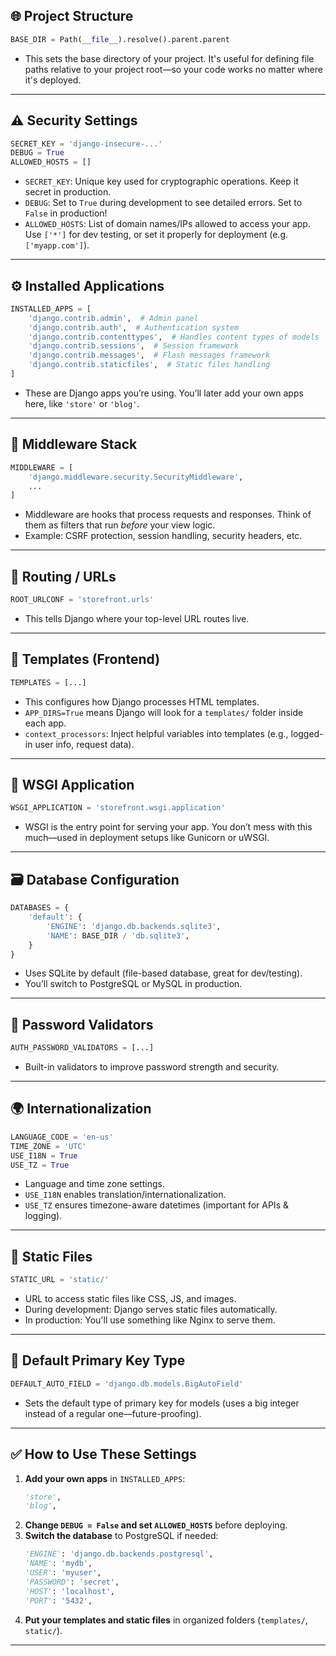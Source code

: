 ## 🌐 **Project Structure**
```python
BASE_DIR = Path(__file__).resolve().parent.parent
```
- This sets the base directory of your project. It's useful for defining file paths relative to your project root—so your code works no matter where it's deployed.

---

## ⚠️ **Security Settings**
```python
SECRET_KEY = 'django-insecure-...'
DEBUG = True
ALLOWED_HOSTS = []
```
- `SECRET_KEY`: Unique key used for cryptographic operations. Keep it secret in production.
- `DEBUG`: Set to `True` during development to see detailed errors. Set to `False` in production!
- `ALLOWED_HOSTS`: List of domain names/IPs allowed to access your app. Use `['*']` for dev testing, or set it properly for deployment (e.g. `['myapp.com']`).

---

## ⚙️ **Installed Applications**
```python
INSTALLED_APPS = [
    'django.contrib.admin',  # Admin panel
    'django.contrib.auth',  # Authentication system
    'django.contrib.contenttypes',  # Handles content types of models
    'django.contrib.sessions',  # Session framework
    'django.contrib.messages',  # Flash messages framework
    'django.contrib.staticfiles',  # Static files handling
]
```
- These are Django apps you’re using. You’ll later add your own apps here, like `'store'` or `'blog'`.

---

## 🧱 **Middleware Stack**
```python
MIDDLEWARE = [
    'django.middleware.security.SecurityMiddleware',
    ...
]
```
- Middleware are hooks that process requests and responses. Think of them as filters that run *before* your view logic.
- Example: CSRF protection, session handling, security headers, etc.

---

## 🔗 **Routing / URLs**
```python
ROOT_URLCONF = 'storefront.urls'
```
- This tells Django where your top-level URL routes live.

---

## 🎨 **Templates (Frontend)**
```python
TEMPLATES = [...]
```
- This configures how Django processes HTML templates.
- `APP_DIRS=True` means Django will look for a `templates/` folder inside each app.
- `context_processors`: Inject helpful variables into templates (e.g., logged-in user info, request data).

---

## 🔌 **WSGI Application**
```python
WSGI_APPLICATION = 'storefront.wsgi.application'
```
- WSGI is the entry point for serving your app. You don’t mess with this much—used in deployment setups like Gunicorn or uWSGI.

---

## 🗃️ **Database Configuration**
```python
DATABASES = {
    'default': {
        'ENGINE': 'django.db.backends.sqlite3',
        'NAME': BASE_DIR / 'db.sqlite3',
    }
}
```
- Uses SQLite by default (file-based database, great for dev/testing).
- You’ll switch to PostgreSQL or MySQL in production.

---

## 🔐 **Password Validators**
```python
AUTH_PASSWORD_VALIDATORS = [...]
```
- Built-in validators to improve password strength and security.

---

## 🌍 **Internationalization**
```python
LANGUAGE_CODE = 'en-us'
TIME_ZONE = 'UTC'
USE_I18N = True
USE_TZ = True
```
- Language and time zone settings.
- `USE_I18N` enables translation/internationalization.
- `USE_TZ` ensures timezone-aware datetimes (important for APIs & logging).

---

## 📁 **Static Files**
```python
STATIC_URL = 'static/'
```
- URL to access static files like CSS, JS, and images.
- During development: Django serves static files automatically.
- In production: You'll use something like Nginx to serve them.

---

## 🧾 **Default Primary Key Type**
```python
DEFAULT_AUTO_FIELD = 'django.db.models.BigAutoField'
```
- Sets the default type of primary key for models (uses a big integer instead of a regular one—future-proofing).

---

## ✅ How to Use These Settings
1. **Add your own apps** in `INSTALLED_APPS`:
   ```python
   'store',
   'blog',
   ```
2. **Change `DEBUG = False` and set `ALLOWED_HOSTS`** before deploying.
3. **Switch the database** to PostgreSQL if needed:
   ```python
   'ENGINE': 'django.db.backends.postgresql',
   'NAME': 'mydb',
   'USER': 'myuser',
   'PASSWORD': 'secret',
   'HOST': 'localhost',
   'PORT': '5432',
   ```
4. **Put your templates and static files** in organized folders (`templates/`, `static/`).

---